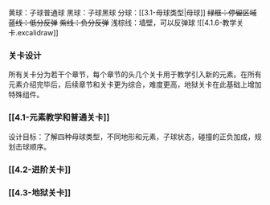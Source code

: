 黄球：子球普通球
黑球：子球黑球
分球：[[3.1-母球类型|母球]]
~~绿框：停留区域~~
~~蓝线：低分反弹~~
~~紫线：负分反弹~~
浅棕线：墙壁，可以反弹球
![[4.1.6-教学关卡.excalidraw]]

### 关卡设计
所有关卡分为若干个章节，每个章节的头几个关卡用于教学引入新的元素。在所有元素介绍完毕后，后续章节和关卡更为综合，难度更高，地狱关卡在此基础上增加特殊组件。
### [[4.1-元素教学和普通关卡]]

设计目标：了解四种母球类型，不同地形和元素，子球状态，碰撞的正负加成，规划击球顺序。

### [[4.2-进阶关卡]]


### [[4.3-地狱关卡]]


